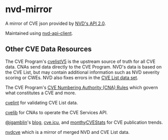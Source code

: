 # nvd-mirror

A mirror of CVE json provided by [NVD's API 2.0](https://nvd.nist.gov/general/news/api-20-announcements).

Maintained using [nvd-api-client](https://github.com/eslerm/nvd-api-client).

## Other CVE Data Resources

The CVE Program's [cvelistV5](https://github.com/CVEProject/cvelistV5) is the upstream source of truth for all CVE data. CNAs send data directly to the CVE Program. NVD's data is based on the CVE List, but may contain additional information such as NVD severity scoring or CWEs. NVD also fixes errors in the [CVE List data set](https://github.com/mprpic/cvelint).

The CVE Program's [CVE Numbering Authority (CNA) Rules](https://www.cve.org/ResourcesSupport/AllResources/CNARules) which govern what constitutes a CVE and more.

[cvelint](https://github.com/mprpic/cvelint) for validating CVE List data.

[cvelib](https://github.com/RedHatProductSecurity/cvelib) for CNAs to operate the CVE Services API.

[@jgamblin](https://github.com/jgamblin)'s [blog](https://www.jerrygamblin.com/), [cve.icu](https://github.com/jgamblin/cve.icu), and [monthyCVEStats](https://github.com/jgamblin/monthlyCVEStats) for CVE publication trends.

[nvdcve](https://github.com/olbat/nvdcve) which is a mirror of merged NVD and CVE List data.
